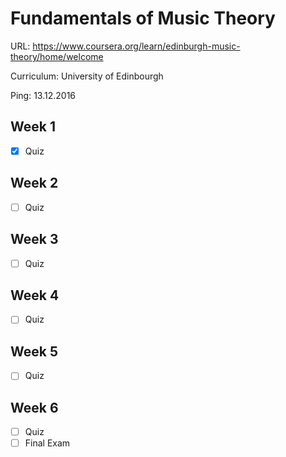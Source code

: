 # Fundamentals of Music Theory

URL: https://www.coursera.org/learn/edinburgh-music-theory/home/welcome

Curriculum: University of Edinbourgh

Ping: 13.12.2016

## Week 1

- [X] Quiz

## Week 2

- [ ] Quiz

## Week 3

- [ ] Quiz

## Week 4

- [ ] Quiz

## Week 5

- [ ] Quiz

## Week 6

- [ ] Quiz
- [ ] Final Exam